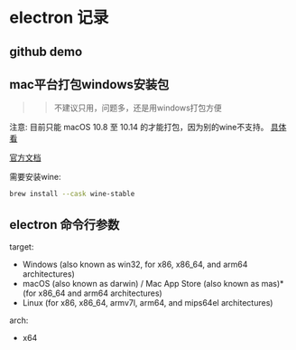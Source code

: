 # electron 记录

## github demo


## mac平台打包windows安装包

>> 不建议只用，问题多，还是用windows打包方便

注意: 目前只能 macOS 10.8 至 10.14 的才能打包，因为别的wine不支持。
[具体看](https://wiki.winehq.org/Download_zhcn)

[官方文档](https://github.com/electron/electron-packager#building-windows-apps-from-non-windows-platforms)

需要安装wine:

```bash
brew install --cask wine-stable
```

## electron 命令行参数

target:

- Windows (also known as win32, for x86, x86_64, and arm64 architectures)
- macOS (also known as darwin) / Mac App Store (also known as mas)* (for x86_64 and arm64 architectures)
- Linux (for x86, x86_64, armv7l, arm64, and mips64el architectures)

arch:

- x64
